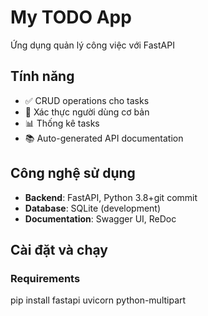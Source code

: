 # My TODO App

Ứng dụng quản lý công việc với FastAPI 

## Tính năng
- ✅ CRUD operations cho tasks
- 🔐 Xác thực người dùng cơ bản  
- 📊 Thống kê tasks
- 📚 Auto-generated API documentation

## Công nghệ sử dụng
- **Backend**: FastAPI, Python 3.8+git commit
- **Database**: SQLite (development)
- **Documentation**: Swagger UI, ReDoc

## Cài đặt và chạy

### Requirements
pip install fastapi uvicorn python-multipart
